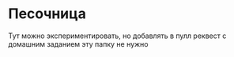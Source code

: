 # Песочница
Тут можно экспериментировать, но добавлять в пулл реквест с домашним заданием эту папку не нужно
